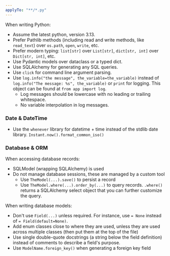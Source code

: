 ```yaml
---
applyTo: "**/*.py"
---
```



When writing Python:

* Assume the latest python, version 3.13.
* Prefer Pathlib methods (including read and write methods, like `read_text`) over `os.path`, `open`, `write`, etc.
* Prefer modern typing: `list[str]` over `List[str]`, `dict[str, int]` over `Dict[str, int]`, etc.
* Use Pydantic models over dataclass or a typed dict.
* Use SQLAlchemy for generating any SQL queries.
* Use `click` for command line argument parsing.
* Use `log.info("the message", the_variable=the_variable)` instead of `log.info("The message: %s", the_variable)` or `print` for logging. This object can be found at `from app import log`.
  * Log messages should be lowercase with no leading or trailing whitespace.
  * No variable interpolation in log messages.

### Date & DateTime

* Use the `whenever` library for datetime + time instead of the stdlib date library. `Instant.now().format_common_iso()`

### Database & ORM

When accessing database records:

* SQLModel (wrapping SQLAlchemy) is used
* Do not manage database sessions, these are managed by a custom tool
  * Use `TheModel(...).save()` to persist a record
  * Use `TheModel.where(...).order_by(...)` to query records. `.where()` returns a SQLAlchemy select object that you can further customize the query.

When writing database models:

* Don't use `Field(...)` unless required. For instance, use `= None` instead of `= Field(default=None)`.
* Add enum classes close to where they are used, unless they are used across multiple classes (then put them at the top of the file)
* Use single double-quote docstrings (a string below the field definition) instead of comments to describe a field's purpose.
* Use `ModelName.foreign_key()` when generating a foreign key field

